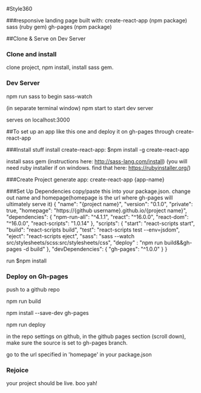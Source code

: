 #Style360

###responsive landing page built with:
  create-react-app (npm package)
  sass (ruby gem)
  gh-pages (npm package)


##Clone & Serve on Dev Server

### Clone and install
  clone project, npm install, install sass gem.

### Dev Server
  npm run sass to begin sass-watch

  (in separate terminal window) npm start to start dev server

  serves on localhost:3000


##To set up an app like this one and deploy it on gh-pages through create-react-app

###Install stuff
  install create-react-app:
    $npm install -g create-react-app

  install sass gem
    (instructions here: http://sass-lang.com/install)
    (you will need ruby installer if on windows.  find that here: https://rubyinstaller.org/)

###Create Project
generate app:
  create-react-app {app-name}

###Set Up Dependencies
  copy/paste this into your package.json.  change out name and homepage(homepage is the url where gh-pages will ultimately serve it)
  {
    "name": "{project name}",
    "version": "0.1.0",
    "private": true,
    "homepage": "https://{github username}.github.io/{project name}",
    "dependencies": {
      "npm-run-all": "^4.1.1",
      "react": "^16.0.0",
      "react-dom": "^16.0.0",
      "react-scripts": "1.0.14"
    },
    "scripts": {
      "start": "react-scripts start",
      "build": "react-scripts build",
      "test": "react-scripts test --env=jsdom",
      "eject": "react-scripts eject",
      "sass": "sass --watch src/stylesheets/scss:src/stylesheets/css",
      "deploy" : "npm run build&&gh-pages -d build"
    },
    "devDependencies": {
      "gh-pages": "^1.0.0"
    }
  }

  run $npm install

### Deploy on Gh-pages
  push to a github repo

  npm run build

  npm install --save-dev gh-pages

  npm run deploy

  in the repo settings on github, in the github pages section (scroll down), make sure the source is set to gh-pages branch.

  go to the url specified in 'homepage' in your package.json

### Rejoice
  your project should be live.  boo yah!
